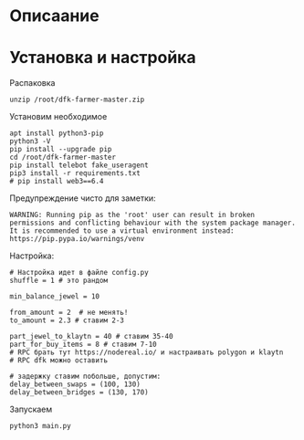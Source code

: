 # Описаание
# Установка и настройка
 Распаковка
```
unzip /root/dfk-farmer-master.zip
```
Установим необходимое
```
apt install python3-pip
python3 -V
pip install --upgrade pip
cd /root/dfk-farmer-master
pip install telebot fake_useragent
pip3 install -r requirements.txt
# pip install web3==6.4
```
Предупреждение чисто для заметки:
```
WARNING: Running pip as the 'root' user can result in broken permissions and conflicting behaviour with the system package manager. It is recommended to use a virtual environment instead: https://pip.pypa.io/warnings/venv
```
Настройка:
```
# Настройка идет в файле config.py
shuffle = 1 # это рандом

min_balance_jewel = 10

from_amount = 2  # не менять!
to_amount = 2.3 # ставим 2-3

part_jewel_to_klaytn = 40 # ставим 35-40
part_for_buy_items = 8 # ставим 7-10
# RPC брать тут https://nodereal.io/ и настраивать polygon и klaytn
# RPC dfk можно оставить

# задержку ставим побольше, допустим:
delay_between_swaps = (100, 130)
delay_between_bridges = (130, 170)
```
Запускаем
```
python3 main.py
```
